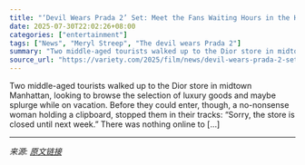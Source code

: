 ```yaml
---
title: "‘Devil Wears Prada 2’ Set: Meet the Fans Waiting Hours in the Heat to Watch Meryl Streep Get In and Out of Cars"
date: 2025-07-30T22:02:26+08:00
categories: ["entertainment"]
tags: ["News", "Meryl Streep", "The devil wears Prada 2"]
summary: "Two middle-aged tourists walked up to the Dior store in midtown Manhattan, looking to browse the selection of luxury goods and maybe splurge while on vacation. Before they could enter, though, a no-no"
source_url: "https://variety.com/2025/film/news/devil-wears-prada-2-set-fans-watching-meryl-streep-1236474638/"
---
```


Two middle-aged tourists walked up to the Dior store in midtown Manhattan, looking to browse the selection of luxury goods and maybe splurge while on vacation. Before they could enter, though, a no-nonsense woman holding a clipboard, stopped them in their tracks: &#8220;Sorry, the store is closed until next week.&#8221; There was nothing online to [&#8230;]

---

*来源: [原文链接](https://variety.com/2025/film/news/devil-wears-prada-2-set-fans-watching-meryl-streep-1236474638/)*
